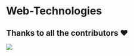 # Web-Technologies



## Thanks to all the contributors ❤️
<a href = "https://github.com/Makhanlal-Chaturvedi-University/Web-Technologies/graphs/contributors">
  <img src = "https://contrib.rocks/image?repo=Makhanlal-Chaturvedi-University/Web-Technologies"/>
</a>
